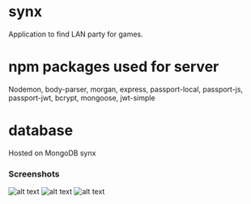 # synx
Application to find LAN party for games.


# npm packages used for server
Nodemon, body-parser, morgan, express, passport-local, passport-js, passport-jwt, bcrypt, mongoose, jwt-simple

# database
Hosted on MongoDB synx


### Screenshots
![alt text](https://github.com/waruwaruwaru/synx/img/home.png)
![alt text](https://github.com/waruwaruwaru/synx/img/login.png)
![alt text](https://github.com/waruwaruwaru/synx/img/action.png)
